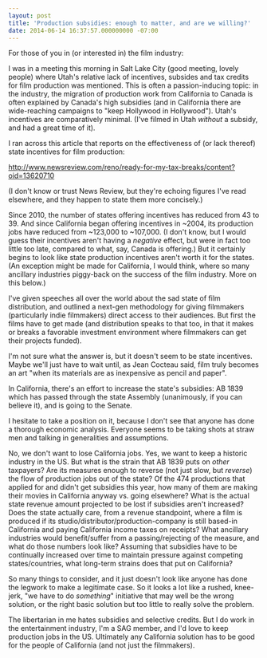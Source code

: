 ```yaml
---
layout: post
title: 'Production subsidies: enough to matter, and are we willing?'
date: 2014-06-14 16:37:57.000000000 -07:00
---
```

For those of you in (or interested in) the film industry:

I was in a meeting this morning in Salt Lake City (good meeting, lovely people) where Utah's relative lack of incentives, subsides and tax credits for film production was mentioned. This is often a passion-inducing topic: in the industry, the migration of production work from California to Canada is often explained by Canada's high subsidies (and in California there are wide-reaching campaigns to "keep Hollywood in Hollywood"). Utah's incentives are comparatively minimal. (I've filmed in Utah *without* a subsidy, and had a great time of it).

I ran across this article that reports on the effectiveness of (or lack thereof) state incentives for film production:

http://www.newsreview.com/reno/ready-for-my-tax-breaks/content?oid=13620710

(I don't know or trust News Review, but they're echoing figures I've read elsewhere, and they happen to state them more concisely.)

Since 2010, the number of states offering incentives has reduced from 43 to 39. And since California began offering incentives in ~2004, its production jobs have reduced from ~123,000 to ~107,000. (I don't know, but I would guess their incentives aren't having a *negative* effect, but were in fact too little too late, compared to what, say, Canada is offering.) But it certainly begins to look like state production incentives aren't worth it for the states. (An exception might be made for California, I would think, where so many ancillary industries piggy-back on the success of the film industry.  More on this below.)

I've given speeches all over the world about the sad state of film distribution, and outlined a next-gen methodology for giving filmmakers (particularly indie filmmakers) direct access to their audiences. But first the films have to get made (and distribution speaks to that too, in that it makes or breaks a favorable investment environment where filmmakers can get their projects funded).

I'm not sure what the answer is, but it doesn't seem to be state incentives. Maybe we'll just have to wait until, as Jean Cocteau said, film truly becomes an art "when its materials are as inexpensive as pencil and paper".

In California, there's an effort to increase the state's subsidies: AB 1839 which has passed through the state Assembly (unanimously, if you can believe it), and is going to the Senate.

I hesitate to take a position on it, because I don't see that anyone has done a thorough economic analysis. Everyone seems to be taking shots at straw men and talking in generalities and assumptions.

No, we don't want to lose California jobs. Yes, we want to keep a historic industry in the US. But what is the strain that AB 1839 puts on *other* taxpayers? Are its measures enough to reverse (not just slow, but *reverse*) the flow of production jobs out of the state? Of the 474 productions that applied for and didn't get subsidies this year, how many of them are making their movies in California anyway vs. going elsewhere? What is the actual state revenue amount projected to be lost if subsidies aren't increased? Does the state actually care, from a revenue standpoint, where a film is produced if its studio/distributor/production-company is still based-in California and paying California income taxes on receipts? What ancillary industries would benefit/suffer from a passing/rejecting of the measure, and what do those numbers look like? Assuming that subsidies have to be continually increased over time to maintain pressure against competing states/countries, what long-term strains does that put on California?

So many things to consider, and it just doesn't look like anyone has done the legwork to make a legitimate case. So it looks a lot like a rushed, knee-jerk, "we have to do *something*" initiative that may well be the wrong solution, or the right basic solution but too little to really solve the problem.

The libertarian in me hates subsidies and selective credits. But I do work in the entertainment industry, I'm a SAG member, and I'd love to keep production jobs in the US. Ultimately any California solution has to be good for the people of California (and not just the filmmakers).
